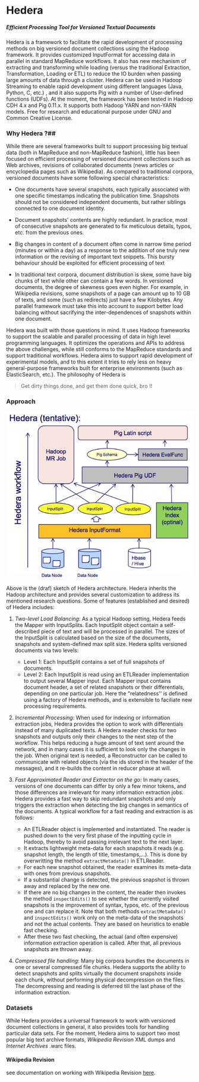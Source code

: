 Hedera
======

##### Efficient Processing Tool for Versioned Textual Documents ###

Hedera is a framework to facilitate the rapid development of
processing methods on big versioned
document collections  using the Hadoop framework. It provides
customized InputFormat for accessing data in parallel in standard
MapReduce workflows. It also has new mechanism of extracting and
transforming while loading (versus the traditional Extraction,
Transformation, Loading or ETL) to reduce the IO burden when passing
large amounts of data through a cluster. Hedera can be
used in Hadoop Streaming to enable rapid development using different
languages (Java, Python, C, etc.) , and it also supports Pig with
a number of User-defined functions (UDFs). At the moment, the
framework has been tested in Hadoop CDH 4.x and Pig 0.11.x. It
supports both Hadoop YARN and non-YARN models. Free for research and
educational purpose under GNU and Common Creative License.

### Why Hedera ?##

While there are several frameworks built to support
processing big textual data (both in MapReduce and non-MapReduce
fashion), little has been focused on efficient processing of versioned
document collections such as Web archives, revisions of collaborated
documents (news articles or encyclopedia pages such as Wikipedia). As
compared to traditional corpora, versioned documents have some following
special characteristics: 

- One documents have several snapshots, each typically associated with
one specific timestamps indicating the publication time. Snapshots
should not be considered independent documents, but rather siblings
connected to one document identity.

- Document snapshots' contents are highly redundant. In practice, most
  of consecutive snapshots are generated to fix meticulous
  details, typos, etc. from the previous ones.

- Big changes in content of a document often come in narrow time
  period (minutes or within a day) as a response to the addition of one truly new
  information or the revising of important text snippets. This bursty
  behaviour should be exploited for efficient processing of text

- In traditional text corpora, document distribution is skew, some
  have big chunks of text while other can contain a few words. In
  versioned documents, the degree of skewness goes even higher. For
  example, in Wikipedia revisions, some snapshots of a page can amount
  up to 10 GB of texts, and some (such as redirects) just have a few
  Kilobytes. Any parallel framework must take this into account to
  support better load balancing without sacrifying the
  inter-dependences of snapshots within one document.


Hedera was built with those questions in mind. It uses Hadoop
frameworks to support the scalable and parallel processing of data in
high level programming languages. It optimizes
the operations and APIs to address the above challenges, while still
conforms to the MapReduce standards and support traditional
workflows. Hedera aims to support rapid development of experimental
models, and to this extent it tries to rely less on heavy
general-purpose frameworks built for enterprise environments (such as
ElasticSearch, etc.). The philosophy of Hedera is 

>Get dirty things done, and get them done quick, bro !! 


### Approach ##

![Hedera architecture](files/hedera-arch-v0.0.1.png)

Above is the (draf) sketch of Hedera architecture. Hedera inherits the
Hadoop architecture and provides several customization to address its
mentioned research questions. Some of features (established and
desired) of Hedera includes:

1. *Two-level Load Balancing*: As a typical Hadoop setting, Hedera
  feeds the Mapper with InputSplits. Each InputSplit object contain a
  self-described piece of text and will be processed in
  parallel. The sizes of the InputSplit is calculated based on the
  size of the documents, snapshots and system-defined max split size. Hedera splits versioned documents via two levels:
	- Level 1: Each InputSplit contains a set of full snapshots of
      documents.
	- Level 2: Each InputSplit is read using an ETLReader
      implementation to output several Mapper input. Each Mapper input
      contains document header, a set of related snapshots or their
      differentials, depending on one particular job. Here the
      "relatedness'' is defined using a factory of Hedera methods, and
      is extensible to faciliate new processing requirements.
	  
2. *Incremental Processing*: When used for indexing or information
   extraction jobs, Hedera provides the option to work with 
   differentials instead of many duplicated texts. A Hedera reader
   checks for two snapshots and outputs only their changes to the next
   step of the workflow. This helps reducing a huge amount of text
   sent around the network, and in many cases it is sufficient to
   look only the changes in the job. When original text is needed, a
   Reconstructor can be called to communicate with related objects
   (via the ids stored in the header of the messages), and it 
   re-builds the content in reducer phase at will.

3. *Fast Approximated Reader and Extractor on the go*: In many cases,
   versions of one documents can differ
   by only a few minor tokens, and those differences are irrelevant
   for many information extraction jobs. Hedera provides a fast way to
   skip redundant snapshots and only triggers the extraction when
   detecting the big changes in semantics of the documents. A typical
   workflow for a fast reading and extraction is as follows:
   - An ETLReader object is implemented and instantiated. The reader
     is pushed down to the very first phase of the inputting cycle in
     Hadoop, thereby to avoid passing irrelevant text to the next
     layer.
   - It extracts lightweight meta-data for each snapshots it reads
     (e.g. snapshot length, the length of title, timestamps,...). This
     is done by overwritting the method <code>extractMetadata()</code>
     in ETLReader.
   - For each new snapshot obtained, the reader examines its meta-data
     with ones from previous snapshots.
   - If a substantial change is detected, the previous snapshot is
     thrown away and replaced by the new one.
   - If there are no big changes in the content, the reader then
     invokes the method <code>inspectEdits()</code> to see whether the
     currently visited snapshots is  the improvement of syntax,
     typos, etc. of the previous one and can replace it. Note that both methods
     <code>extractMetadata()</code>
	  and <code>inspectEdits()</code> work only on the meta-data of
     the snapshots and not the actual contents. They are based on
     heuristics to enable fast checking.
   - After these two fast checking, the actual (and often expensive)
     information extraction operation is called. After that, all
     previous snapshots are thrown away.

4. *Compressed file handling*: Many big corpora bundles the documents
   in one or several compressed file chunks. Hedera supports the
   ability to detect snapshots and splits virtually the document
   snapshots inside each chunk, without performing physical
   decompression on the files. The decompressing and reading is
   deferred till the last phase of the information extraction.


### Datasets ##

While Hedera provides a universal framework to work with versioned
document collections in general, it also provides tools for handling
particular data sets. For the moment, Hedera aims to support two most
popular big text archive formats, *Wikipedia Revision*  XML dumps and *Internet
Archives* .warc files.

#### Wikipedia Revision ####

see documentation on working with Wikipedia Revision [here](WIKIREVISION.md).
  
